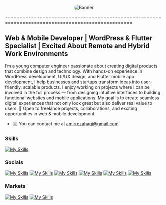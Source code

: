 
<p align="center">
  <img src="http://amirrezahaqi.ir/wp-content/uploads/2025/09/بنر-.webp" alt="Banner" style="border-radius:20px;" />
</p>

 ==================================================================================================




Web & Mobile Developer | WordPress & Flutter Specialist | Excited About Remote and Hybrid Work Environments
-----------------

I’m a young computer engineer passionate about creating digital products that combine design and technology.
With hands-on experience in WordPress development, UI/UX design, and Flutter mobile app development, I help businesses and startups transform ideas into user-friendly, scalable products.
I enjoy working on projects where I can be involved in the full process — from designing intuitive interfaces to building functional websites and mobile applications. My goal is to create seamless digital experiences that not only look great but also deliver real value to users.
🚀 Open to freelance projects, collaborations, and exciting opportunities in web & mobile development.

* ✉️  You can contact me at [amirrezahaqi@gmail.com](mailto:amirrezahaqi@gmail.com)


### Skills

[![My Skills](https://skillicons.dev/icons?i=dart,flutter,vscode,androidstudio,firebase,git,postman,html,css,wordpress,xd,figma&perline=12)](https://amirrezahaqi.ir)

### Socials

[![My Skills](https://skillicons.dev/icons?i=instagram)](http://www.instagram.com/amirrezahaqi)
[![My Skills](https://skillicons.dev/icons?i=linkedin)](https://www.linkedin.com/in/amirreza-haqi/)
[![My Skills](https://skillicons.dev/icons?i=github)](https://www.github.com/amirrezahaqi)
[![My Skills](https://skillicons.dev/icons?i=twitter)](https://www.twitter.com/amirrezahaqi)
[![My Skills](https://skillicons.dev/icons?i=stackoverflow)](https://www.stackoverflow.com/users/21347966/amirrezahaqi)
[![My Skills](https://skillicons.dev/icons?i=discord)](https://discord.com/users/amirrezahaqi)

### Markets
    
[![My Skills](https://upload.wikimedia.org/wikipedia/en/thumb/7/70/Cafe_Bazaar_logo.svg/100px-Cafe_Bazaar_logo.svg.png?20231120050454)](https://cafebazaar.ir/developer/008767083704)
[![My Skills](https://upload.wikimedia.org/wikipedia/fa/thumb/1/17/Myket_logo.png/100px-Myket_logo.png)](https://myket.ir/developer/dev-83182)
 
